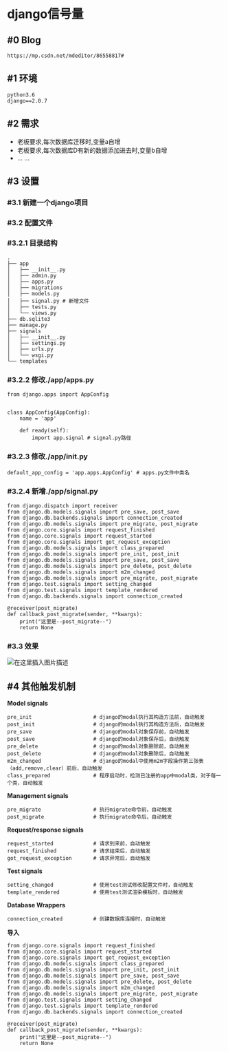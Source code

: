 

# django信号量

## #0 Blog

```
https://mp.csdn.net/mdeditor/86558817#
```

## #1 环境

```
python3.6
django==2.0.7
```

## #2 需求
- 老板要求,每次数据库迁移时,变量a自增
- 老板要求,每次数据库D有新的数据添加进去时,变量b自增
- ... ...

## #3 设置
### #3.1 新建一个django项目
### #3.2 配置文件
### #3.2.1 目录结构

```
.
├── app
│   ├── __init__.py
│   ├── admin.py
│   ├── apps.py
│   ├── migrations
│   ├── models.py
│   ├── signal.py # 新增文件
│   ├── tests.py
│   └── views.py
├── db.sqlite3
├── manage.py
├── signals
│   ├── __init__.py
│   ├── settings.py
│   ├── urls.py
│   └── wsgi.py
└── templates
```

### #3.2.2 修改./app/apps.py

```
from django.apps import AppConfig


class AppConfig(AppConfig):
    name = 'app'

    def ready(self):
        import app.signal # signal.py路径
```
### #3.2.3 修改./app/__init__.py

```
default_app_config = 'app.apps.AppConfig' # apps.py文件中类名
```
### #3.2.4 新增./app/signal.py


```
from django.dispatch import receiver
from django.db.models.signals import pre_save, post_save
from django.db.backends.signals import connection_created
from django.db.models.signals import pre_migrate, post_migrate
from django.core.signals import request_finished
from django.core.signals import request_started
from django.core.signals import got_request_exception
from django.db.models.signals import class_prepared
from django.db.models.signals import pre_init, post_init
from django.db.models.signals import pre_save, post_save
from django.db.models.signals import pre_delete, post_delete
from django.db.models.signals import m2m_changed
from django.db.models.signals import pre_migrate, post_migrate
from django.test.signals import setting_changed
from django.test.signals import template_rendered
from django.db.backends.signals import connection_created

@receiver(post_migrate)
def callback_post_migrate(sender, **kwargs):
    print("这里是--post_migrate--")
    return None

```

### #3.3 效果

![在这里插入图片描述](https://img-blog.csdnimg.cn/20190120005020392.png?x-oss-process=image/watermark,type_ZmFuZ3poZW5naGVpdGk,shadow_10,text_aHR0cHM6Ly9ibG9nLmNzZG4ubmV0L0NveGh1YW5n,size_16,color_FFFFFF,t_70)

## #4 其他触发机制

**Model signals**

```
pre_init                    # django的modal执行其构造方法前，自动触发
post_init                   # django的modal执行其构造方法后，自动触发
pre_save                    # django的modal对象保存前，自动触发
post_save                   # django的modal对象保存后，自动触发
pre_delete                  # django的modal对象删除前，自动触发
post_delete                 # django的modal对象删除后，自动触发
m2m_changed                 # django的modal中使用m2m字段操作第三张表（add,remove,clear）前后，自动触发
class_prepared              # 程序启动时，检测已注册的app中modal类，对于每一个类，自动触发
```

**Management signals**

```
pre_migrate                 # 执行migrate命令前，自动触发
post_migrate                # 执行migrate命令后，自动触发
```

**Request/response signals**

```
request_started             # 请求到来前，自动触发
request_finished            # 请求结束后，自动触发
got_request_exception       # 请求异常后，自动触发
```

**Test signals**

```
setting_changed             # 使用test测试修改配置文件时，自动触发
template_rendered           # 使用test测试渲染模板时，自动触发
```


**Database Wrappers**

```
connection_created          # 创建数据库连接时，自动触发
```




**导入**
```
from django.core.signals import request_finished
from django.core.signals import request_started
from django.core.signals import got_request_exception
from django.db.models.signals import class_prepared
from django.db.models.signals import pre_init, post_init
from django.db.models.signals import pre_save, post_save
from django.db.models.signals import pre_delete, post_delete
from django.db.models.signals import m2m_changed
from django.db.models.signals import pre_migrate, post_migrate
from django.test.signals import setting_changed
from django.test.signals import template_rendered
from django.db.backends.signals import connection_created

@receiver(post_migrate)
def callback_post_migrate(sender, **kwargs):
    print("这里是--post_migrate--")
    return None
```



